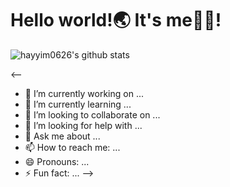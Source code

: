 # Hello world!🌏 It's me🙋‍♂!

![hayyim0626's github stats](https://github-readme-stats.vercel.app/api?username=hayyim0626&show_icons=true)





<--
- 🔭 I’m currently working on ...
- 🌱 I’m currently learning ...
- 👯 I’m looking to collaborate on ...
- 🤔 I’m looking for help with ...
- 💬 Ask me about ...
- 📫 How to reach me: ...
- 😄 Pronouns: ...
- ⚡ Fun fact: ...
-->
